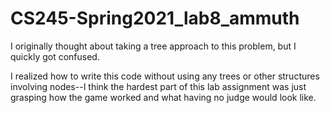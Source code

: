 # CS245-Spring2021_lab8_ammuth

I originally thought about taking a tree approach to this problem, but I quickly got confused.

I realized how to write this code without using any trees or other structures involving nodes--I think the hardest part of this lab assignment was just grasping how the game worked and what having no judge would look like.

